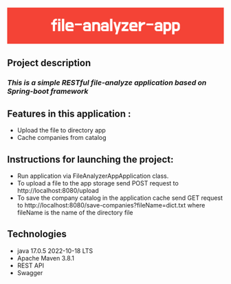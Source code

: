 <p align="center">
<img src="images/file-analyzer-app.png">
<p>

Project description
- 

### *This is a simple RESTful file-analyze application based on Spring-boot framework*

## Features in this application :
- Upload the file to directory app
- Cache companies from catalog

## Instructions for launching the project:

- Run application via FileAnalyzerAppApplication class.
- To upload a file to the app storage send POST request to http://localhost:8080/upload
- To save the company catalog in the application cache send GET request to http://localhost:8080/save-companies?fileName=dict.txt where fileName is the name of the directory file

## Technologies

- java 17.0.5 2022-10-18 LTS
- Apache Maven 3.8.1
- REST API
- Swagger